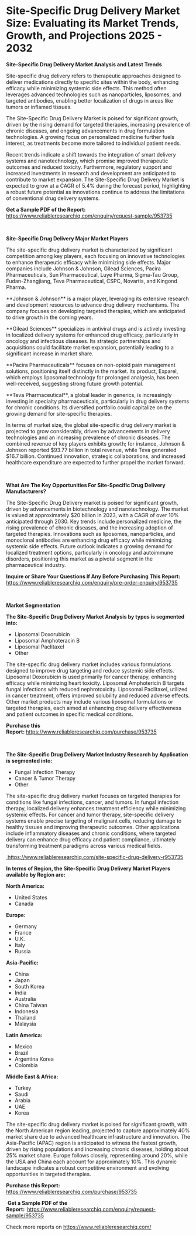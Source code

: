 <p><h1>Site-Specific Drug Delivery Market Size: Evaluating its Market Trends, Growth, and Projections 2025 - 2032</h1></p><p><strong>Site-Specific Drug Delivery Market Analysis and Latest Trends</strong></p>
<p><p>Site-specific drug delivery refers to therapeutic approaches designed to deliver medications directly to specific sites within the body, enhancing efficacy while minimizing systemic side effects. This method often leverages advanced technologies such as nanoparticles, liposomes, and targeted antibodies, enabling better localization of drugs in areas like tumors or inflamed tissues.</p><p>The Site-Specific Drug Delivery Market is poised for significant growth, driven by the rising demand for targeted therapies, increasing prevalence of chronic diseases, and ongoing advancements in drug formulation technologies. A growing focus on personalized medicine further fuels interest, as treatments become more tailored to individual patient needs. </p><p>Recent trends indicate a shift towards the integration of smart delivery systems and nanotechnology, which promise improved therapeutic outcomes and reduced toxicity. Furthermore, regulatory support and increased investments in research and development are anticipated to contribute to market expansion. The Site-Specific Drug Delivery Market is expected to grow at a CAGR of 5.4% during the forecast period, highlighting a robust future potential as innovations continue to address the limitations of conventional drug delivery systems.</p></p>
<p><strong>Get a Sample PDF of the Report:&nbsp;</strong> <a href="https://www.reliableresearchiq.com/enquiry/request-sample/953735?utm_campaign=1129&utm_medium=2&utm_source=Github&utm_content=ia&utm_term=03032025&utm_id=site-specific-drug-delivery">https://www.reliableresearchiq.com/enquiry/request-sample/953735</a></p>
<p>&nbsp;</p>
<p><strong>Site-Specific Drug Delivery Major Market Players</strong></p>
<p><p>The site-specific drug delivery market is characterized by significant competition among key players, each focusing on innovative technologies to enhance therapeutic efficacy while minimizing side effects. Major companies include Johnson & Johnson, Gilead Sciences, Pacira Pharmaceuticals, Sun Pharmaceutical, Luye Pharma, Sigma-Tau Group, Fudan-Zhangjiang, Teva Pharmaceutical, CSPC, Novartis, and Kingond Pharma.</p><p>**Johnson & Johnson** is a major player, leveraging its extensive research and development resources to advance drug delivery mechanisms. The company focuses on developing targeted therapies, which are anticipated to drive growth in the coming years. </p><p>**Gilead Sciences** specializes in antiviral drugs and is actively investing in localized delivery systems for enhanced drug efficacy, particularly in oncology and infectious diseases. Its strategic partnerships and acquisitions could facilitate market expansion, potentially leading to a significant increase in market share.</p><p>**Pacira Pharmaceuticals** focuses on non-opioid pain management solutions, positioning itself distinctly in the market. Its product, Exparel, which employs liposomal technology for prolonged analgesia, has been well-received, suggesting strong future growth potential.</p><p>**Teva Pharmaceutical**, a global leader in generics, is increasingly investing in specialty pharmaceuticals, particularly in drug delivery systems for chronic conditions. Its diversified portfolio could capitalize on the growing demand for site-specific therapies.</p><p>In terms of market size, the global site-specific drug delivery market is projected to grow considerably, driven by advancements in delivery technologies and an increasing prevalence of chronic diseases. The combined revenue of key players exhibits growth; for instance, Johnson & Johnson reported $93.77 billion in total revenue, while Teva generated $16.7 billion. Continued innovation, strategic collaborations, and increased healthcare expenditure are expected to further propel the market forward.</p></p>
<p>&nbsp;</p>
<p><strong>What Are The Key Opportunities For Site-Specific Drug Delivery Manufacturers?</strong></p>
<p><p>The Site-Specific Drug Delivery market is poised for significant growth, driven by advancements in biotechnology and nanotechnology. The market is valued at approximately $20 billion in 2023, with a CAGR of over 10% anticipated through 2030. Key trends include personalized medicine, the rising prevalence of chronic diseases, and the increasing adoption of targeted therapies. Innovations such as liposomes, nanoparticles, and monoclonal antibodies are enhancing drug efficacy while minimizing systemic side effects. Future outlook indicates a growing demand for localized treatment options, particularly in oncology and autoimmune disorders, positioning this market as a pivotal segment in the pharmaceutical industry.</p></p>
<p><strong>Inquire or Share Your Questions If Any Before Purchasing This Report:</strong> <a href="https://www.reliableresearchiq.com/enquiry/pre-order-enquiry/953735?utm_campaign=1129&utm_medium=2&utm_source=Github&utm_content=ia&utm_term=03032025&utm_id=site-specific-drug-delivery">https://www.reliableresearchiq.com/enquiry/pre-order-enquiry/953735</a></p>
<p>&nbsp;</p>
<p><strong>Market Segmentation</strong></p>
<p><strong>The Site-Specific Drug Delivery Market Analysis by types is segmented into:</strong></p>
<p><ul><li>Liposomal Doxorubicin</li><li>Liposomal Amphoteracin B</li><li>Liposomal Paclitaxel</li><li>Other</li></ul></p>
<p><p>The site-specific drug delivery market includes various formulations designed to improve drug targeting and reduce systemic side effects. Liposomal Doxorubicin is used primarily for cancer therapy, enhancing efficacy while minimizing heart toxicity. Liposomal Amphotericin B targets fungal infections with reduced nephrotoxicity. Liposomal Paclitaxel, utilized in cancer treatment, offers improved solubility and reduced adverse effects. Other market products may include various liposomal formulations or targeted therapies, each aimed at enhancing drug delivery effectiveness and patient outcomes in specific medical conditions.</p></p>
<p><strong>Purchase this Report:&nbsp;</strong><a href="https://www.reliableresearchiq.com/purchase/953735?utm_campaign=1129&utm_medium=2&utm_source=Github&utm_content=ia&utm_term=03032025&utm_id=site-specific-drug-delivery">https://www.reliableresearchiq.com/purchase/953735</a></p>
<p>&nbsp;</p>
<p><strong>The Site-Specific Drug Delivery Market Industry Research by Application is segmented into:</strong></p>
<p><ul><li>Fungal Infection Therapy</li><li>Cancer & Tumor Therapy</li><li>Other</li></ul></p>
<p><p>The site-specific drug delivery market focuses on targeted therapies for conditions like fungal infections, cancer, and tumors. In fungal infection therapy, localized delivery enhances treatment efficiency while minimizing systemic effects. For cancer and tumor therapy, site-specific delivery systems enable precise targeting of malignant cells, reducing damage to healthy tissues and improving therapeutic outcomes. Other applications include inflammatory diseases and chronic conditions, where targeted delivery can enhance drug efficacy and patient compliance, ultimately transforming treatment paradigms across various medical fields.</p></p>
<p><a href="https://www.reliableresearchiq.com/site-specific-drug-delivery-r953735?utm_campaign=1129&utm_medium=2&utm_source=Github&utm_content=ia&utm_term=03032025&utm_id=site-specific-drug-delivery">&nbsp;https://www.reliableresearchiq.com/site-specific-drug-delivery-r953735</a></p>
<p><strong>In terms of Region, the Site-Specific Drug Delivery Market Players available by Region are:</strong></p>
<p>
    <p> <strong> North America: </strong>
        <ul>
            <li>United States</li>
            <li>Canada</li>
        </ul>
        </p> 
    <p> <strong> Europe: </strong>
        <ul>
            <li>Germany</li>
            <li>France</li>
            <li>U.K.</li>
            <li>Italy</li>
            <li>Russia</li>
        </ul>
        </p> 
    <p> <strong> Asia-Pacific: </strong>
        <ul>
            <li>China</li>
            <li>Japan</li>
            <li>South Korea</li>
            <li>India</li>
            <li>Australia</li>
            <li>China Taiwan</li>
            <li>Indonesia</li>
            <li>Thailand</li>
            <li>Malaysia</li>
        </ul>
        </p> 
    <p> <strong> Latin America: </strong>
        <ul>
            <li>Mexico</li>
            <li>Brazil</li>
            <li>Argentina Korea</li>
            <li>Colombia</li>
        </ul>
        </p> 
    <p> <strong> Middle East & Africa: </strong>
        <ul>
            <li>Turkey</li>
            <li>Saudi</li>
            <li>Arabia</li>
            <li>UAE</li>
            <li>Korea</li>
        </ul>
    </p>
    </p>
<p><p>The site-specific drug delivery market is poised for significant growth, with the North American region leading, projected to capture approximately 40% market share due to advanced healthcare infrastructure and innovation. The Asia-Pacific (APAC) region is anticipated to witness the fastest growth, driven by rising populations and increasing chronic diseases, holding about 25% market share. Europe follows closely, representing around 20%, while the USA and China each account for approximately 10%. This dynamic landscape indicates a robust competitive environment and evolving opportunities in targeted therapies.</p></p>
<p><strong>Purchase this Report: </strong><a href="https://www.reliableresearchiq.com/purchase/953735?utm_campaign=1129&utm_medium=2&utm_source=Github&utm_content=ia&utm_term=03032025&utm_id=site-specific-drug-delivery">https://www.reliableresearchiq.com/purchase/953735</a></p>
<p>&nbsp;<strong>Get a Sample PDF of the Report:&nbsp;&nbsp;</strong><a href="https://www.reliableresearchiq.com/enquiry/request-sample/953735?utm_campaign=1129&utm_medium=2&utm_source=Github&utm_content=ia&utm_term=03032025&utm_id=site-specific-drug-delivery">https://www.reliableresearchiq.com/enquiry/request-sample/953735</a></p>
<p><strong></strong></p>
<p>Check more reports on <a href="https://www.reliableresearchiq.com/?utm_campaign=1129&utm_medium=2&utm_source=Github&utm_content=ia&utm_term=03032025&utm_id=site-specific-drug-delivery">https://www.reliableresearchiq.com/</a></p>